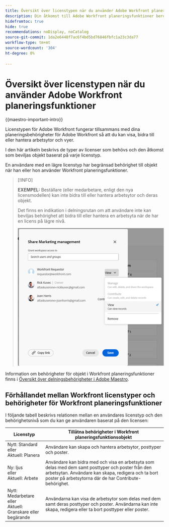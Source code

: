 ```yaml
---
title: Översikt över licenstypen när du använder Adobe Workfront planeringsfunktioner
description: Din åtkomst till Adobe Workfront planeringsfunktioner beror på vilken licenstyp du har, förutom dina behörigheter till objekt.
hidefromtoc: true
hide: true
recommendations: noDisplay, noCatalog
source-git-commit: 1da2e6448f7ac6f4bd5bd76846fbfc1a23c3da77
workflow-type: tm+mt
source-wordcount: '304'
ht-degree: 0%

---
```


<!--update the metadata with real things when making this public; also update the description with something like this: Not all users in the organization have the same access and permissions to use Adobe Maestro. This article describes the levels of access that users could have to Adobe Maestro. -->
<!--update the title and the metadata title if Maestro is NOT its own product - because the title is too generic for it being a Workfront capability-->

# Översikt över licenstypen när du använder Adobe Workfront planeringsfunktioner

{{maestro-important-intro}}

Licenstypen för Adobe Workfront fungerar tillsammans med dina planeringsbehörigheter för Adobe Workfront så att du kan visa, bidra till eller hantera arbetsytor och vyer. <!--add more objects here when we can grant other object-specific permissions-->

I den här artikeln beskrivs de typer av licenser som behövs och den åtkomst som beviljas objekt baserat på varje licenstyp.

En användare med en lägre licenstyp har begränsad behörighet till objekt när han eller hon använder Workfront planeringsfunktioner.

>[!INFO]
>
>**EXEMPEL:** Beställare (eller medarbetare, enligt den nya licensmodellen) kan inte bidra till eller hantera arbetsytor och deras objekt.
>
>Det finns en indikation i delningsrutan om att användare inte kan beviljas behörighet att bidra till eller hantera en arbetsyta när de har en licens på lägre nivå.
>
>![](assets/permissions-grayed-out-for-requestor-user.png)


Information om behörigheter för objekt i Workfront planeringsfunktioner finns i [Översikt över delningsbehörigheter i Adobe Maestro](/help/quicksilver/maestro/access/sharing-permissions-overview.md).

## Förhållandet mellan Workfront licenstyper och behörigheter för Workfront planeringsfunktioner

I följande tabell beskrivs relationen mellan en användares licenstyp och den behörighetsnivå som du kan ge användaren baserat på den licensen:


| Licenstyp | Tillåtna behörigheter i Workfront planeringsfunktionsobjekt |
|------------------------------------------------|-------------------------------------------------------------------------------------------------------------------------------------------------------------------------------|
| Nytt: Standard <br> eller <br>Aktuell: Planera | Användare kan skapa och hantera arbetsytor, posttyper och poster. |
| Ny: ljus <br> eller <br>Aktuell: Arbete | Användare kan bidra med och visa en arbetsyta som delas med dem samt posttyper och poster från den arbetsytan.  Användare kan skapa, redigera och ta bort poster på arbetsytorna där de har Contribute-behörighet. |
| Nytt: Medarbetare <br> eller <br>Aktuell: Granskare eller begärande | Användarna kan visa de arbetsytor som delas med dem samt deras posttyper och poster. Användarna kan inte skapa, redigera eller ta bort posttyper eller poster. |



